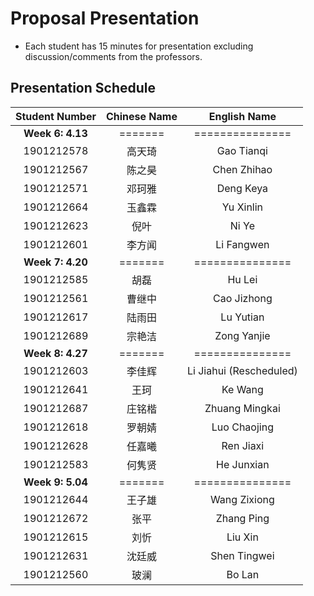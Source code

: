 # Proposal Presentation 
* Each student has 15 minutes for presentation excluding discussion/comments from the professors.

## Presentation Schedule
Student Number | Chinese Name | English Name
:---:|:---:|:---:
**Week 6: 4.13** | ======= | ===============
1901212578 | 高天琦 | Gao Tianqi
1901212567 | 陈之昊 | Chen Zhihao
1901212571 | 邓珂雅 | Deng Keya
1901212664 | 玉鑫霖 | Yu Xinlin
1901212623 | 倪叶 | Ni Ye
1901212601 | 李方闻 | Li Fangwen
**Week 7: 4.20** | ======= | ===============
1901212585 | 胡磊 | Hu Lei
1901212561 | 曹继中 | Cao Jizhong
1901212617 | 陆雨田 | Lu Yutian
1901212689 | 宗艳洁 | Zong Yanjie
**Week 8: 4.27** | ======= | ===============
1901212603 | 李佳辉 | Li Jiahui (Rescheduled)
1901212641 | 王珂 | Ke Wang
1901212687 | 庄铭楷 | Zhuang Mingkai
1901212618 | 罗朝婧 | Luo Chaojing
1901212628 | 任嘉曦 | Ren Jiaxi
1901212583 | 何隽贤 | He Junxian
**Week 9: 5.04** | ======= | ===============
1901212644 | 王子雄 | Wang Zixiong
1901212672 | 张平 | Zhang Ping
1901212615 | 刘忻 | Liu Xin
1901212631 | 沈廷威 | Shen Tingwei
1901212560 | 玻澜 | Bo Lan
